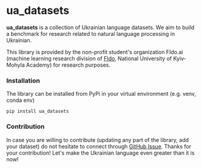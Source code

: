 # ua_datasets
__ua_datasets__ is a collection of Ukrainian language datasets. We aim to build a benchmark for research related to 
natural language processing in Ukrainian.

This library is provided by the non-profit student's organization FIdo.ai (machine learning research division of 
[FIdo](https://www.facebook.com/fido.naukma/), National University of Kyiv-Mohyla Academy) for research purposes.

### Installation
The library can be installed from PyPi in your virtual environment (e.g. venv, conda env)
```
pip install ua_datasets
```

### Contribution
In case you are willing to contribute (updating any part of the library, add your dataset) do not hesitate to connect 
through [GitHub Issue](https://github.com/fido-ai/ua-datasets/issues/new/choose). Thanks for your contribution! 
Let's make the Ukrainian language even greater than it is now!

